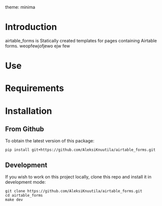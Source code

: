 theme: minima
# Introduction

airtable_forms is Statically created templates for pages containing Airtable forms.
weopfewjofjewo
ejw
few

# Use
# Requirements

# Installation
## From Github
To obtain the latest version of this package:
```
pip install git+https://github.com/AleksiKnuutila/airtable_forms.git
```

## Development
If you wish to work on this project locally, clone this repo and install it in
development mode:

```
git clone https://github.com/AleksiKnuutila/airtable_forms.git
cd airtable_forms
make dev
```

